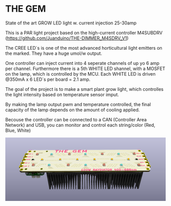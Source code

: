 # THE GEM
 State of the art GROW LED light w. current injection 25-30amp
 
 This is a PAR light project based on the high-current controller M4SUBDRV (https://github.com/Juanduino/THE-DIMMER_M4SDRV_V1)
 
 The CREE LED´s is one of the most advanced horticultural light emitters on the marked. They have a huge umol/w output.
 
 One controller can inject current into 4 seperate channels of up yo 6 amp per channel. Furthermore there is a 5th WHITE LED shannel, with a MOSFET on the lamp, which is controlled by the MCU. Each WHITE LED is driven @350mA x 6 LED´s per board = 2.1 amp.
 
 The goal of the project is to make a smart plant grow light, which controlles the light intensity based on temperature sensor imput.
 
 By making the lamp output pwm and temperature controlled, the final capacity of the lamp depends on the amount of cooling applied.
 
 Becouse the controller can be connected to a CAN (Controller Area Network) and USB, you can monitor and control each string/color (Red, Blue, White)

 
 ![TOP](https://github.com/Juanduino/THE-GEM/blob/main/Images/TOP.PNG)
